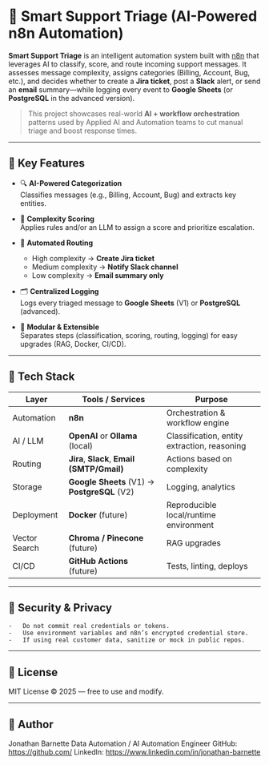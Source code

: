 # 🤖 Smart Support Triage (AI-Powered n8n Automation)

**Smart Support Triage** is an intelligent automation system built with [n8n](https://n8n.io/) that leverages AI to classify, score, and route incoming support messages. It assesses message complexity, assigns categories (Billing, Account, Bug, etc.), and decides whether to create a **Jira ticket**, post a **Slack** alert, or send an **email** summary—while logging every event to **Google Sheets** (or **PostgreSQL** in the advanced version).

> This project showcases real-world **AI + workflow orchestration** patterns used by Applied AI and Automation teams to cut manual triage and boost response times.

---

## 🔑 Key Features

- 🔍 **AI-Powered Categorization**  
  Classifies messages (e.g., Billing, Account, Bug) and extracts key entities.

- 🧮 **Complexity Scoring**  
  Applies rules and/or an LLM to assign a score and prioritize escalation.

- 🚦 **Automated Routing**  
  - High complexity → **Create Jira ticket**  
  - Medium complexity → **Notify Slack channel**  
  - Low complexity → **Email summary only**

- 🗂️ **Centralized Logging**  
  Logs every triaged message to **Google Sheets** (V1) or **PostgreSQL** (advanced).

- 🧰 **Modular & Extensible**  
  Separates steps (classification, scoring, routing, logging) for easy upgrades (RAG, Docker, CI/CD).

---

## 🧰 Tech Stack

| Layer | Tools / Services | Purpose |
|------|-------------------|---------|
| Automation | **n8n** | Orchestration & workflow engine |
| AI / LLM | **OpenAI** or **Ollama** (local) | Classification, entity extraction, reasoning |
| Routing | **Jira**, **Slack**, **Email (SMTP/Gmail)** | Actions based on complexity |
| Storage | **Google Sheets** (V1) → **PostgreSQL** (V2) | Logging, analytics |
| Deployment | **Docker** (future) | Reproducible local/runtime environment |
| Vector Search | **Chroma / Pinecone** (future) | RAG upgrades |
| CI/CD | **GitHub Actions** (future) | Tests, linting, deploys |

---

## 🔐 Security & Privacy
	-	Do not commit real credentials or tokens.
	-	Use environment variables and n8n’s encrypted credential store.
	-	If using real customer data, sanitize or mock in public repos.

  ---

##  🧾 License
MIT License © 2025 — free to use and modify.

---

## 👤 Author

  Jonathan Barnette
  Data Automation / AI Automation Engineer
  GitHub: https://github.com/
  LinkedIn: https://www.linkedin.com/in/jonathan-barnette
